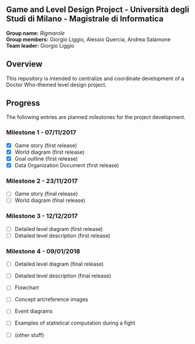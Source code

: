 ﻿## Game and Level Design Project - Università degli Studi di Milano - Magistrale di Informatica
**Group name:** *Rigmarole*  
**Group members:** Giorgio Liggio, Alessio Quercia, Andrea Salamone  
**Team leader:** Giorgio Liggio  

## Overview
This repository is intended to centralize and coordinate development of a Doctor Who-themed level design project.

## Progress
The following entries are planned milestones for the project development.

### Milestone 1 - 07/11/2017
- [x] Game story (first release)
- [x] World diagram (first release)
- [x] Goal outline (first release)
- [x] Data Organization Document (first release)

### Milestone 2 - 23/11/2017
- [ ] Game story (final release)
- [ ] World diagram (final release)

### Milestone 3 - 12/12/2017
- [ ] Detailed level diagram (first release)
- [ ] Detailed level description (first release)

### Milestone 4 - 09/01/2018
- [ ] Detailed level diagram (final release)
- [ ] Detailed level description (final release)
- [ ] Flowchart
- [ ] Concept art/reference images
- [ ] Event diagrams
- [ ] Examples of statistical computation during a fight
- [ ] (other stuff)

